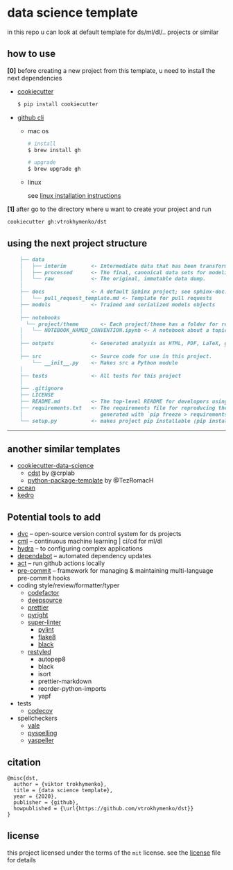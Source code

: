# data science template

in this repo u can look at default template for ds/ml/dl/.. projects or similar

## how to use

**[0]** before creating a new project from this template, u need to install the next dependencies

* [cookiecutter](https://github.com/cookiecutter/cookiecutter)

  ```bash
  $ pip install cookiecutter
  ```

* [github cli](https://cli.github.com/manual/installation)

  * mac os

    ```bash
    # install
    $ brew install gh

    # upgrade
    $ brew upgrade gh
    ```

  * linux

    see [linux installation instructions](https://github.com/cli/cli/blob/trunk/docs/install_linux.md)

**[1]** after go to the directory where u want to create your project and run

```bash
cookiecutter gh:vtrokhymenko/dst
```

## using the next project structure

```markdown
    ├── data
    │   ├── interim        <- Intermediate data that has been transformed.
    │   ├── processed      <- The final, canonical data sets for modeling.
    │   └── raw            <- The original, immutable data dump.
    │
    ├── docs               <- A default Sphinx project; see sphinx-doc.org for details
    │   └── pull_request_template.md <- Template for pull requests
    ├── models             <- Trained and serialized models objects
    │
    ├── notebooks
      └── project/theme       <- Each project/theme has a folder for related work
    │   └── NOTEBOOK_NAMED_CONVENTION.ipynb <- A notebook about a topic with a ticket number and description<- Jupyter notebooks. Naming convention is ticket number (for ordering the creator's initials, and a short free-text `-` delimited description, e.g. `JNE-01-jm-initial-data-exploration`.
    │
    ├── outputs            <- Generated analysis as HTML, PDF, LaTeX, graphics and figures
    │
    ├── src                <- Source code for use in this project.
        └── __init__.py    <- Makes src a Python module 
    │        
    ├── tests              <- All tests for this project
    │
    ├── .gitignore
    ├── LICENSE
    ├── README.md          <- The top-level README for developers using this project.
    ├── requirements.txt   <- The requirements file for reproducing the analysis environment, e.g.
    │                         generated with `pip freeze > requirements.txt`
    └── setup.py           <- makes project pip installable (pip install -e .) so src can be imported
```

----

## another similar templates

* [cookiecutter-data-science](https://github.com/drivendata/cookiecutter-data-science)
  * [cdst](https://github.com/crplab/cdst/) by @crplab
  * [python-package-template](https://github.com/TezRomacH/python-package-template) by @TezRomacH
* [ocean](https://github.com/surfstudio/Ocean)
* [kedro](https://github.com/quantumblacklabs/kedro/)

## Potential tools to add 

* [dvc](https://dvc.org) – open-source version control system for ds projects
* [cml](https://cml.dev) – continuous machine learning | ci/cd for ml/dl
* [hydra](https://hydra.cc) – to configuring complex applications
* [dependabot](https://dependabot.com) – automated dependency updates
* [act](https://github.com/nektos/act) – run github actions locally
* [pre-commit](https://pre-commit.com) – framework for managing & maintaining multi-language pre-commit hooks
* coding style/review/formatter/typer
  * [codefactor](https://www.codefactor.io)
  * [deepsource](https://deepsource.io)
  * [prettier](https://github.com/prettier/prettier)
  * [pyright](https://github.com/microsoft/pyright)
  * [super-linter](https://github.com/github/super-linter)
    * [pylint](https://www.pylint.org/)
    * [flake8](https://flake8.pycqa.org/en/latest/)
    * [black](https://github.com/psf/black)
  * [restyled](https://restyled.io)
    * autopep8
    * black
    * isort
    * prettier-markdown
    * reorder-python-imports
    * yapf
* tests
  * [codecov](https://codecov.io)
* spellcheckers
  * [vale](https://errata-ai.gitbook.io/vale/)
  * [pyspelling](https://facelessuser.github.io/pyspelling/)
  * [yaspeller](https://github.com/hcodes/yaspeller)

## citation

```citation
@misc{dst,
  author = {viktor trokhymenko},
  title = {data science template},
  year = {2020},
  publisher = {github},
  howpublished = {\url{https://github.com/vtrokhymenko/dst}}
}
```

## license

this project licensed under the terms of the `mit` license. see the [license](./LICENSE) file for details
